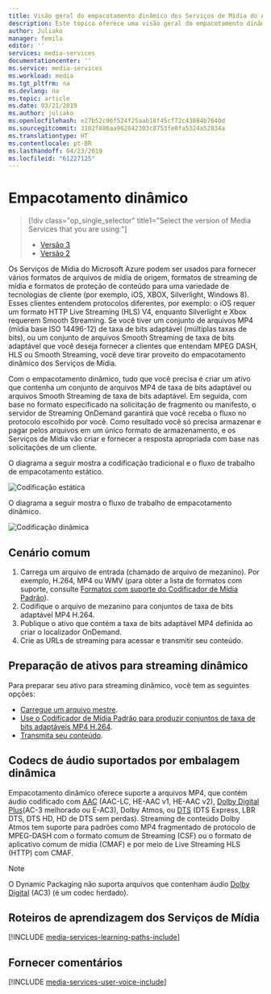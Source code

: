 ```yaml
---
title: Visão geral do empacotamento dinâmico dos Serviços de Mídia do Azure | Microsoft Docs
description: Este tópico oferece uma visão geral do empacotamento dinâmico.
author: Juliako
manager: femila
editor: ''
services: media-services
documentationcenter: ''
ms.service: media-services
ms.workload: media
ms.tgt_pltfrm: na
ms.devlang: na
ms.topic: article
ms.date: 03/21/2019
ms.author: juliako
ms.openlocfilehash: e27b52c96f524f25aab18f45cf72c43884b7640d
ms.sourcegitcommit: 3102f886aa962842303c8753fe8fa5324a52834a
ms.translationtype: HT
ms.contentlocale: pt-BR
ms.lasthandoff: 04/23/2019
ms.locfileid: "61227125"
---
```

# <a name="dynamic-packaging"></a>Empacotamento dinâmico

> [!div class="op_single_selector" title1="Select the version of Media Services that you are using:"]
> * [Versão 3](../latest/dynamic-packaging-overview.md)
> * [Versão 2](media-services-dynamic-packaging-overview.md)

Os Serviços de Mídia do Microsoft Azure podem ser usados para fornecer vários formatos de arquivos de mídia de origem, formatos de streaming de mídia e formatos de proteção de conteúdo para uma variedade de tecnologias de cliente (por exemplo, iOS, XBOX, Silverlight, Windows 8). Esses clientes entendem protocolos diferentes, por exemplo: o iOS requer um formato HTTP Live Streaming (HLS) V4, enquanto Silverlight e Xbox requerem Smooth Streaming. Se você tiver um conjunto de arquivos MP4 (mídia base ISO 14496-12) de taxa de bits adaptável (múltiplas taxas de bits), ou um conjunto de arquivos Smooth Streaming de taxa de bits adaptável que você deseja fornecer a clientes que entendam MPEG DASH, HLS ou Smooth Streaming, você deve tirar proveito do empacotamento dinâmico dos Serviços de Mídia.

Com o empacotamento dinâmico, tudo que você precisa é criar um ativo que contenha um conjunto de arquivos MP4 de taxa de bits adaptável ou arquivos Smooth Streaming de taxa de bits adaptável. Em seguida, com base no formato especificado na solicitação de fragmento ou manifesto, o servidor de Streaming OnDemand garantirá que você receba o fluxo no protocolo escolhido por você. Como resultado você só precisa armazenar e pagar pelos arquivos em um único formato de armazenamento, e os Serviços de Mídia vão criar e fornecer a resposta apropriada com base nas solicitações de um cliente.

O diagrama a seguir mostra a codificação tradicional e o fluxo de trabalho de empacotamento estático.

![Codificação estática](./media/media-services-dynamic-packaging-overview/media-services-static-packaging.png)

O diagrama a seguir mostra o fluxo de trabalho de empacotamento dinâmico.

![Codificação dinâmica](./media/media-services-dynamic-packaging-overview/media-services-dynamic-packaging.png)

## <a name="common-scenario"></a>Cenário comum

1. Carrega um arquivo de entrada (chamado de arquivo de mezanino). Por exemplo, H.264, MP4 ou WMV (para obter a lista de formatos com suporte, consulte [Formatos com suporte do Codificador de Mídia Padrão](media-services-media-encoder-standard-formats.md)).
2. Codifique o arquivo de mezanino para conjuntos de taxa de bits adaptável MP4 H.264.
3. Publique o ativo que contém a taxa de bits adaptável MP4 definida ao criar o localizador OnDemand.
4. Crie as URLs de streaming para acessar e transmitir seu conteúdo.

## <a name="preparing-assets-for-dynamic-streaming"></a>Preparação de ativos para streaming dinâmico

Para preparar seu ativo para streaming dinâmico, você tem as seguintes opções:

- [Carregue um arquivo mestre](media-services-dotnet-upload-files.md).
- [Use o Codificador de Mídia Padrão para produzir conjuntos de taxa de bits adaptáveis MP4 H.264](media-services-dotnet-encode-with-media-encoder-standard.md).
- [Transmita seu conteúdo](media-services-deliver-content-overview.md).

## <a name="audio-codecs-supported-by-dynamic-packaging"></a>Codecs de áudio suportados por embalagem dinâmica

Empacotamento dinâmico oferece suporte a arquivos MP4, que contém áudio codificado com [AAC](https://en.wikipedia.org/wiki/Advanced_Audio_Coding) (AAC-LC, HE-AAC v1, HE-AAC v2), [Dolby Digital Plus](https://en.wikipedia.org/wiki/Dolby_Digital_Plus)(AC-3 melhorado ou E-AC3), Dolby Atmos, ou [DTS](https://en.wikipedia.org/wiki/DTS_%28sound_system%29) (DTS Express, LBR DTS, DTS HD, HD de DTS sem perdas). Streaming de conteúdo Dolby Atmos tem suporte para padrões como MP4 fragmentado de protocolo de MPEG-DASH com o formato comum de Streaming (CSF) ou o formato de aplicativo comum de mídia (CMAF) e por meio de Live Streaming HLS (HTTP) com CMAF.

> [!NOTE]
> O Dynamic Packaging não suporta arquivos que contenham áudio [Dolby Digital](https://en.wikipedia.org/wiki/Dolby_Digital) (AC3) (é um codec herdado).

## <a name="media-services-learning-paths"></a>Roteiros de aprendizagem dos Serviços de Mídia

[!INCLUDE [media-services-learning-paths-include](../../../includes/media-services-learning-paths-include.md)]

## <a name="provide-feedback"></a>Fornecer comentários

[!INCLUDE [media-services-user-voice-include](../../../includes/media-services-user-voice-include.md)]

